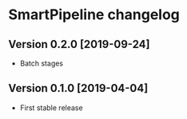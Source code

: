 # SmartPipeline changelog

## Version 0.2.0 [2019-09-24]

- Batch stages

## Version 0.1.0 [2019-04-04]

- First stable release
